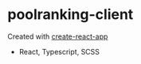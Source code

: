 # poolranking-client
Created with [create-react-app](https://github.com/facebookincubator/create-react-app)

  * React, Typescript, SCSS
